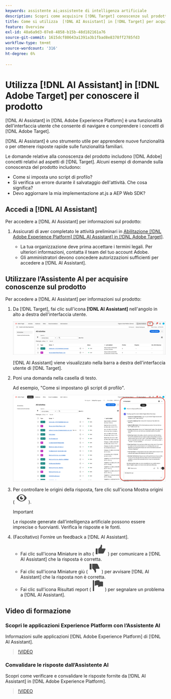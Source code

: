 ```yaml
---
keywords: assistente ai;assistente di intelligenza artificiale
description: Scopri come acquisire [!DNL Target] conoscenze sul prodotto con [!DNL AI Assistant].
title: Come si utilizza  [!DNL AI Assistant] in [!DNL Target] per acquisire informazioni sul prodotto?
feature: Overview
exl-id: 48a6a9d3-07e8-4858-b15b-48d182161a76
source-git-commit: 1615dcf80643a1391a3b1fbad8e8378ff2785fd3
workflow-type: tm+mt
source-wordcount: '316'
ht-degree: 6%

---
```


# Utilizza [!DNL AI Assistant] in [!DNL Adobe Target] per conoscere il prodotto

[!DNL AI Assistant] in [!DNL Adobe Experience Platform] è una funzionalità dell&#39;interfaccia utente che consente di navigare e comprendere i concetti di [!DNL Adobe Target].

[!DNL AI Assistant] è uno strumento utile per apprendere nuove funzionalità o per ottenere risposte rapide sulle funzionalità familiari.

Le domande relative alla conoscenza del prodotto includono [!DNL Adobe] concetti relativi ad aspetti di [!DNL Target]. Alcuni esempi di domande sulla conoscenza del prodotto includono:

* Come si imposta uno script di profilo?
* Si verifica un errore durante il salvataggio dell&#39;attività. Che cosa significa?
* Devo aggiornare la mia implementazione at.js a AEP Web SDK?

## Accedi a [!DNL AI Assistant]

Per accedere a [!DNL AI Assistant] per informazioni sul prodotto:

1. Assicurati di aver completato le attività preliminari in [Abilitazione [!DNL Adobe Experience Platform] [!DNL AI Assistant] in [!DNL Adobe Target]](/help/main/c-intro/enabling-ai-assistant.md).

   * La tua organizzazione deve prima accettare i termini legali. Per ulteriori informazioni, contatta il team del tuo account Adobe.
   * Gli amministratori devono concedere autorizzazioni sufficienti per accedere a [!DNL AI Assistant].

## Utilizzare l’Assistente AI per acquisire conoscenze sul prodotto

Per accedere a [!DNL AI Assistant] per informazioni sul prodotto:

1. Da [!DNL Target], fai clic sull&#39;icona **[!DNL AI Assistant]** nell&#39;angolo in alto a destra dell&#39;interfaccia utente.

   ![Icona Assistente IA](/help/main/c-intro/assets/ai-assistant-icon.png)

   [!DNL AI Assistant] viene visualizzato nella barra a destra dell&#39;interfaccia utente di [!DNL Target].

1. Poni una domanda nella casella di testo.

   Ad esempio, &quot;Come si impostano gli script di profilo&quot;.

   ![Assistente IA con risposta](/help/main/c-intro/assets/ai-assistant-answer.png)

1. Per controllare le origini della risposta, fare clic sull&#39;icona Mostra origini ( ![icona Mostra origini](/help/main/assets/icons/Visibility.svg) ).

   >[!IMPORTANT]
   >
   >Le risposte generate dall’intelligenza artificiale possono essere imprecise o fuorvianti. Verifica le risposte e le fonti.

1. (Facoltativo) Fornire un feedback a [!DNL AI Assistant].

   * Fai clic sull&#39;icona Miniature in alto ( ![Icona Miniature in alto](/help/main/assets/icons/ThumbUp.svg) ) per comunicare a [!DNL AI Assistant] che la risposta è corretta.
   * Fai clic sull&#39;icona Miniature giù ( ![Icona Miniature giù](/help/main/assets/icons/ThumbDown.svg) ) per avvisare [!DNL AI Assistant] che la risposta non è corretta.
   * Fai clic sull&#39;icona Risultati report ( ![Icona Risultati report](/help/main/assets/icons/Flag.svg) ) per segnalare un problema a [!DNL AI Assistant].

## Video di formazione

### Scopri le applicazioni Experience Platform con l’Assistente AI

Informazioni sulle applicazioni [!DNL Adobe Experience Platform] di [!DNL AI Assistant].

>[!VIDEO](https://video.tv.adobe.com/v/3441024/?learn=on&#x26;enablevpops)

### Convalidare le risposte dall’Assistente AI

Scopri come verificare e convalidare le risposte fornite da [!DNL AI Assistant] in [!DNL Adobe Experience Platform].

>[!VIDEO](https://video.tv.adobe.com/v/3441738/?learn=on&#x26;enablevpops)
